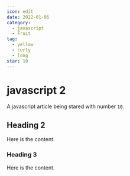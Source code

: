 ```yaml
---
icon: edit
date: 2022-01-06
category:
  - javascript
  - Fruit
tag:
  - yellow
  - curly
  - long
star: 10
---
```


# javascript 2

A javascript article being stared with number `10`.

<!-- more -->

## Heading 2

Here is the content.

### Heading 3

Here is the content.
